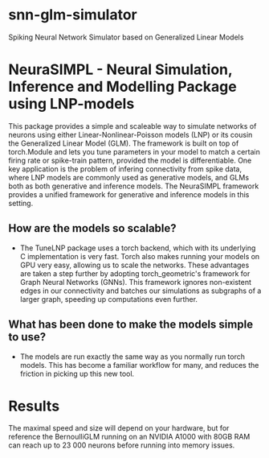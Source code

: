 # snn-glm-simulator
Spiking Neural Network Simulator based on Generalized Linear Models

# NeuraSIMPL - Neural Simulation, Inference and Modelling Package using LNP-models
This package provides a simple and scaleable way to simulate networks of neurons using either
Linear-Nonlinear-Poisson models (LNP) or its cousin the Generalized Linear Model (GLM). The framework
is built on top of torch.Module and lets you tune parameters in your model to match a certain firing rate
or spike-train pattern, provided the model is differentiable. One key application
is the problem of infering connectivity from spike data, where
LNP models are commonly used as generative models, and GLMs both as both generative and inference models.
The NeuraSIMPL framework provides a unified framework for generative and inference models in this setting.

## How are the models so scalable?
- The TuneLNP package uses a torch backend, which with its underlying C implementation is very fast. Torch
also makes running your models on GPU very easy, allowing us to scale the networks. These advantages
are taken a step further by adopting torch_geometric's framework for Graph Neural Networks (GNNs). This framework 
ignores non-existent edges in our connectivity and batches our simulations as subgraphs of a larger graph,
speeding up computations even further.

## What has been done to make the models simple to use?
- The models are run exactly the same way as you normally run torch models. This has become a familiar workflow for many,
and reduces the friction in picking up this new tool.

# Results
The maximal speed and size will depend on your hardware, but for reference the BernoulliGLM running on an NVIDIA A1000 with 80GB RAM can reach up to
23 000 neurons before running into memory issues.

# 